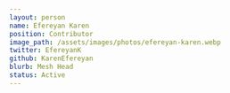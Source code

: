 ```yaml
---
layout: person
name: Efereyan Karen
position: Contributor
image_path: /assets/images/photos/efereyan-karen.webp
twitter: EfereyanK
github: KarenEfereyan
blurb: Mesh Head
status: Active
---
```

